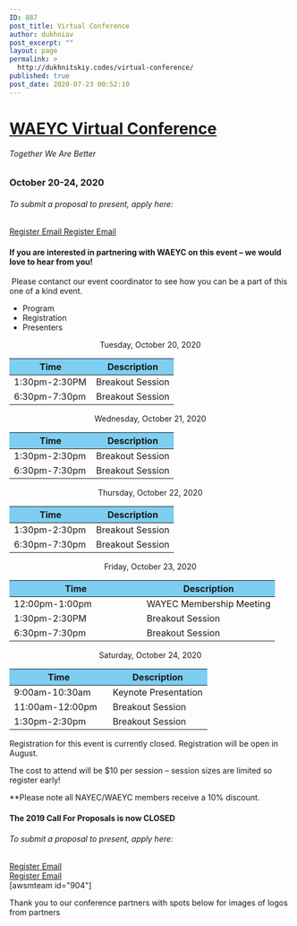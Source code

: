 ```yaml
---
ID: 887
post_title: Virtual Conference
author: dukhniav
post_excerpt: ""
layout: page
permalink: >
  http://dukhnitskiy.codes/virtual-conference/
published: true
post_date: 2020-07-23 00:52:10
---
```

<h1><a href="">WAEYC Virtual Conference</a></h1>		
			<h6>Together We Are Better</h6>		
			<h3>October 20-24, 2020</h3>		
			<h6>To submit a proposal to present, apply here:</h6>		
		<a href="https://www.eventbrite.com/e/2020-waeyc-call-for-proposals-tickets-108884454334" data-text="Register">
				Register
		</a>
		<a href="emailto:amandacardwell@frontier.com" data-text="Go!">
				Email
		</a>
		<a href="https://www.eventbrite.com/e/2020-waeyc-call-for-proposals-tickets-108884454334" data-text="Register">
				Register
		</a>
		<a href="emailto:amandacardwell@frontier.com" data-text="Go!">
				Email
		</a>
				<h4>If you are interested in partnering with WAEYC on this event – we would love to hear from you!</h4>
																						<p><p> Please contanct our event coordinator to see how you can be a part of this one of a kind event.</p></p>
		  <ul>
	    		      		<li>                                                        	      		 Program</li>
	      		      		<li>                                                        	      		 Registration</li>
	      		      		<li>                                                        	      		 Presenters</li>
	      	    		</ul>
		      												<p style="text-align: center;">Tuesday, October 20, 2020</p>
<table style="width: 100%;">
    <thead>
        <tr>
            <th style="background-color: #7DCEF1; width: 50%;">Time</th>
            <th style="background-color: #7DCEF1; width: 50%;">Description</th>
        </tr>
    </thead>
    <tbody>
        <tr>
            <td>1:30pm-2:30PM</td>
            <td>Breakout Session</td>
        </tr>
        <tr>
            <td>6:30pm-7:30pm</td>
            <td>Breakout Session</td>
        </tr>
    </tbody>
</table>
<p style="text-align: center;">Wednesday, October 21, 2020</p>
<table style="width: 100%;" cellspacing="5" cellpadding="5">
    <thead>
        <tr>
            <th style="background-color: #7DCEF1; width: 50%;">Time</th>
            <th style="background-color: #7DCEF1; width: 50%;">Description</th>
        </tr>
    </thead>
    <tbody>
        <tr>
            <td>1:30pm-2:30pm</td>
            <td>Breakout Session</td>
        </tr>
        <tr>
            <td>6:30pm-7:30pm</td>
            <td>Breakout Session</td>
        </tr>
    </tbody>
</table>
<p style="text-align: center;">Thursday, October 22, 2020</p>
<table style="width: 100%;" cellspacing="5" cellpadding="5">
    <thead>
        <tr>
            <th style="background-color: #7DCEF1; width: 50%;">Time</th>
            <th style="background-color: #7DCEF1; width: 50%;">Description</th>
        </tr>
    </thead>
    <tbody>
        <tr>
            <td>1:30pm-2:30pm</td>
            <td>Breakout Session</td>
        </tr>
        <tr>
            <td>6:30pm-7:30pm</td>
            <td>Breakout Session</td>
        </tr>
    </tbody>
</table>
<p style="text-align: center;">Friday, October 23, 2020</p>
<table style="width: 100%;" cellspacing="5" cellpadding="5">
    <thead>
        <tr>
            <th style="background-color: #7DCEF1; width: 50%;">Time</th>
            <th style="background-color: #7DCEF1; width: 50%;">Description</th>
        </tr>
    </thead>
    <tbody>
        <tr>
            <td>12:00pm-1:00pm</td>
            <td>WAYEC Membership Meeting</td>
        </tr>
        <tr>
            <td>1:30pm-2:30PM</td>
            <td>Breakout Session</td>
        </tr>
        <tr>
            <td>6:30pm-7:30pm</td>
            <td>Breakout Session</td>
        </tr>
    </tbody>
</table>
<p style="text-align: center;">Saturday, October 24, 2020</p>
<table style="width: 100%;" cellspacing="5" cellpadding="5">
    <thead>
        <tr>
            <th style="background-color: #7DCEF1; width: 50%;">Time</th>
            <th style="background-color: #7DCEF1; width: 50%;">Description</th>
        </tr>
    </thead>
    <tbody>
        <tr>
            <td>9:00am-10:30am</td>
            <td>Keynote Presentation</td>
        </tr>
        <tr>
            <td>11:00am-12:00pm</td>
            <td>Breakout Session</td>
        </tr>
        <tr>
            <td>1:30pm-2:30pm</td>
            <td>Breakout Session</td>
        </tr>
    </tbody>
</table>							    			
		      												<p style="font-weight: 400;">Registration for this event is currently closed. Registration will be open in August.</p><p style="font-weight: 400;">The cost to attend will be $10 per session – session sizes are limited so register early!</p><p style="font-weight: 400;">**Please note all NAYEC/WAEYC members receive a 10% discount.</p>							    			
		      												<h4>The 2019 Call For Proposals is now CLOSED</h4>
<section
  data-id="96986f1"
  data-element_type="section"
  data-settings='{"stretch_section":"section-stretched"}'
  style="width: 1069px; left: 0px;"
>
                <h6>
                  To submit a proposal to present, apply here:
                </h6>
                  <a
                    href="https://www.eventbrite.com/e/2020-waeyc-call-for-proposals-tickets-108884454334"
                    data-text="Register"
                  >
                      Register
                  </a>
                  <a
                    href="emailto:amandacardwell@frontier.com"
                    data-text="Go!"
                  >
                      Email
                  </a>
</section>
<section
  data-id="cee2e0e"
  data-element_type="section"
>
                  <a
                    href="https://www.eventbrite.com/e/2020-waeyc-call-for-proposals-tickets-108884454334"
                    data-text="Register"
                  >
                      Register
                  </a>
                  <a
                    href="emailto:amandacardwell@frontier.com"
                    data-text="Go!"
                  >
                      Email
                  </a>
</section>
		[awsmteam id="904"]<p>Thank you to our conference partners with spots below for images of logos from partners</p>